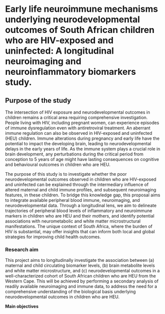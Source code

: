 # Early life neuroimmune mechanisms underlying neurodevelopmental outcomes of South African children who are HIV-exposed and uninfected: A longitudinal neuroimaging and neuroinflammatory biomarkers study.

## Purpose of the study

The intersection of HIV exposure and neurodevelopmental outcomes in children remains a critical area requiring comprehensive investigation. People living with HIV, including pregnant women, can experience episodes of immune dysregulation even with antiretroviral treatment. An aberrant immune regulation can also be observed in HIV-exposed and uninfected (HEU) children. Immune alterations during pregnancy and early life have the potential to impact the developing brain, leading to neurodevelopmental delays in the early years of life. As the immune system plays a crucial role in brain development, any perturbations during the critical period from conception to 5 years of age might have lasting consequences on cognitive and behavioural outcomes in children who are HEU. 

The purpose of this study is to investigate whether the poor neurodevelopmental outcomes observed in children who are HIV-exposed and uninfected can be explained through the intermediary influence of altered maternal and child immune profiles, and subsequent neuroimaging features, in these children. To bridge this knowledge gap, this proposal aims to integrate available peripheral blood immune, neuroimaging, and neurodevelopmental data. Through a longitudinal lens, we aim to delineate trajectories of peripheral blood levels of inflammatory and neuroimmune markers in children who are HEU and their mothers, and identify potential associations with neurometabolic and white matter microstructural manifestations. The unique context of South Africa, where the burden of HIV is substantial, may offer insights that can inform both local and global strategies for improving child health outcomes.

### Research aim

This project aims to longitudinally investigate the association between (a) maternal and child circulating biomarker levels, (b) brain metabolite levels and white matter microstructure, and (c) neurodevelopmental outcomes in a well-characterized cohort of South African children who are HEU from the Western Cape. This will be achieved by performing a secondary analysis of readily available neuroimaging and immune data, to address the need for a comprehensive understanding of the biological basis underlying neurodevelopmental outcomes in children who are HEU. 

**Main objectives**

